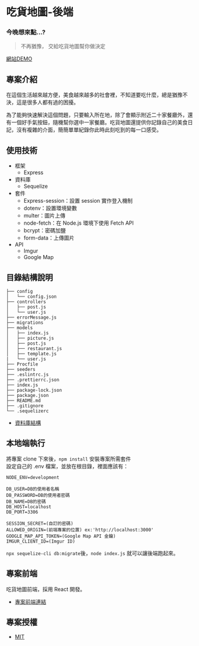 # 吃貨地圖-後端

### 今晚想來點...?
> 不再猶豫，
> 交給吃貨地圖幫你做決定

[網站DEMO](https://api.outshaker.tw/#/home)

## 專案介紹
在這個生活越來越方便，美食越來越多的社會裡，不知道要吃什麼，總是猶豫不決，這是很多人都有過的困擾。

為了能夠快速解決這個問題，只要輸入所在地，除了會顯示附近二十家餐廳外，還有一個好手氣按鈕，隨機幫你選中一家餐廳。吃貨地圖還提供你記錄自己的美食日記，沒有複雜的介面，簡簡單單紀錄你此時此刻吃到的每一口感受。

## 使用技術

* 框架
  * Express
* 資料庫
  * Sequelize
* 套件
  * Express-session：設置 session 實作登入機制
  * dotenv：設置環境變數
  * multer：圖片上傳
  * node-fetch：在 Node.js 環境下使用 Fetch API
  * bcrypt：密碼加鹽
  * form-data：上傳圖片
* API
  * Imgur
  * Google Map

## 目錄結構說明

```
├── config                      
│   └── config.json
├── controllers                      
│   ├── post.js                
│   └── user.js   
├── errorMessage.js
├── migrations 
├── models                      
│   ├── index.js                
│   ├── picture.js       
│   ├── post.js 
│   ├── restaurant.js
│   ├── template.js
|   └── user.js
├── Procfile                
├── seeders                      
├── .eslintrc.js
├── .prettierrc.json
├── index.js
├── package-lock.json
├── package.json
├── README.md
├── .gitignore
└── .sequelizerc

```

* [資料庫結構](https://dbdiagram.io/d/6128a797825b5b0146e77e4d)

## 本地端執行
將專案 clone 下來後，`npm install` 安裝專案所需套件  
設定自己的 .env 檔案，並放在根目錄，裡面應該有：
```
NODE_ENV=development

DB_USER=DB的使用者名稱
DB_PASSWORD=DB的使用者密碼
DB_NAME=DB的密碼
DB_HOST=localhost
DB_PORT=3306

SESSION_SECRET=(自訂的密碼)
ALLOWED_ORIGIN=(前端專案的位置) ex:'http://localhost:3000'
GOOGLE_MAP_API_TOKEN=(Google Map API 金鑰)
IMGUR_CLIENT_ID=(Imgur ID)

```
`npx sequelize-cli db:migrate`後，`node index.js` 就可以讓後端跑起來。


## 專案前端
吃貨地圖前端，採用 React 開發。
- [專案前端連結](https://github.com/chachachater/foodmap)

## 專案授權
- [MIT](https://choosealicense.com/licenses/mit/)
